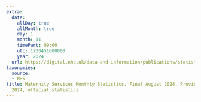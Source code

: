 ```yaml
---
extra:
  date:
    allDay: true
    allMonth: true
    day: 1
    month: 11
    timePart: 09:00
    utc: 1730451600000
    year: 2024
  url: https://digital.nhs.uk/data-and-information/publications/statistical/maternity-services-monthly-statistics/final-august-2024-provisional-september-2024-official-statistics
taxonomies:
  source:
  - NHS
title: Maternity Services Monthly Statistics, Final August 2024, Provisional September
  2024, official statistics
---
```

